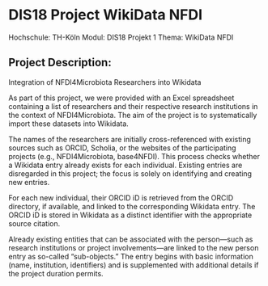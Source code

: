 # DIS18 Project WikiData NFDI
Hochschule: TH-Köln 
Modul: DIS18 Projekt 1
Thema: WikiData NFDI

## Project Description:
Integration of NFDI4Microbiota Researchers into Wikidata

As part of this project, we were provided with an Excel spreadsheet containing a list of researchers and their respective research institutions in the context of NFDI4Microbiota. The aim of the project is to systematically import these datasets into Wikidata.

The names of the researchers are initially cross-referenced with existing sources such as ORCID, Scholia, or the websites of the participating projects (e.g., NFDI4Microbiota, base4NFDI). This process checks whether a Wikidata entry already exists for each individual. Existing entries are disregarded in this project; the focus is solely on identifying and creating new entries.

For each new individual, their ORCID iD is retrieved from the ORCID directory, if available, and linked to the corresponding Wikidata entry. The ORCID iD is stored in Wikidata as a distinct identifier with the appropriate source citation.

Already existing entities that can be associated with the person—such as research institutions or project involvements—are linked to the new person entry as so-called “sub-objects.” The entry begins with basic information (name, institution, identifiers) and is supplemented with additional details if the project duration permits.
